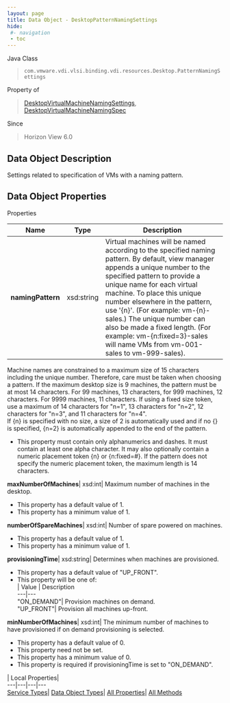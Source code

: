 ```yaml
---
layout: page
title: Data Object - DesktopPatternNamingSettings
hide:
 #- navigation
 - toc
---
```






Java Class  
> `com.vmware.vdi.vlsi.binding.vdi.resources.Desktop.PatternNamingSettings`

Property of  
> [DesktopVirtualMachineNamingSettings](vdi.resources.Desktop.VirtualMachineNamingSettings.md#field_detail), [DesktopVirtualMachineNamingSpec](vdi.resources.Desktop.VirtualMachineNamingSpec.md#field_detail)

Since  
> Horizon View 6.0


## Data Object Description 

Settings related to specification of VMs with a naming pattern. 

## Data Object Properties

Properties

Name |  Type |  Description   
---|---|---  
**namingPattern**|  xsd:string|  Virtual machines will be named according to the specified naming pattern. By default, view manager appends a unique number to the specified pattern to provide a unique name for each virtual machine. To place this unique number elsewhere in the pattern, use '{n}'. (For example: vm-{n}-sales.) The unique number can also be made a fixed length. (For example: vm-{n:fixed=3}-sales will name VMs from vm-001-sales to vm-999-sales).  
Machine names are constrained to a maximum size of 15 characters including the unique number. Therefore, care must be taken when choosing a pattern. If the maximum desktop size is 9 machines, the pattern must be at most 14 characters. For 99 machines, 13 characters, for 999 machines, 12 characters. For 9999 machines, 11 characters. If using a fixed size token, use a maximum of 14 characters for "n=1", 13 characters for "n=2", 12 characters for "n=3", and 11 characters for "n=4".  
If {n} is specified with no size, a size of 2 is automatically used and if no {} is specified, {n=2} is automatically appended to the end of the pattern.   


  * This property must contain only alphanumerics and dashes. It must contain at least one alpha character. It may also optionally contain a numeric placement token {n} or {n:fixed=#}. If the pattern does not specify the numeric placement token, the maximum length is 14 characters. 

  
**maxNumberOfMachines**|  xsd:int|  Maximum number of machines in the desktop.   


  * This property has a default value of 1.
  * This property has a minimum value of 1. 

  
**numberOfSpareMachines**|  xsd:int|  Number of spare powered on machines.   


  * This property has a default value of 1.
  * This property has a minimum value of 1. 

  
**provisioningTime**|  xsd:string|  Determines when machines are provisioned.   


  * This property has a default value of "UP_FRONT".
  * This property will be one of:  
|  Value |  Description   
---|---  
"ON_DEMAND"| Provision machines on demand.  
"UP_FRONT"| Provision all machines up-front.  

  
**minNumberOfMachines**|  xsd:int|  The minimum number of machines to have provisioned if on demand provisioning is selected.   


  * This property has a default value of 0.
 * This property need not be set.
  * This property has a minimum value of 0. 
  * This property is required if provisioningTime is set to "ON_DEMAND".

  
  
  
 | Local Properties|   
---|---|---|---  
[Service Types](index-mo_types.md)| [Data Object Types](index-do_types.md)| [All Properties](index-properties.md)| [All Methods](index-methods.md)  
  
  
